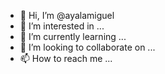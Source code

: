 - 👋 Hi, I’m @ayalamiguel
- 👀 I’m interested in ...
- 🌱 I’m currently learning ...
- 💞️ I’m looking to collaborate on ...
- 📫 How to reach me ...

<!---
ayalamiguel/ayalamiguel is a ✨ special ✨ repository because its `README.md` (this file) appears on your GitHub profile.
You can click the Preview link to take a look at your changes.
--->
